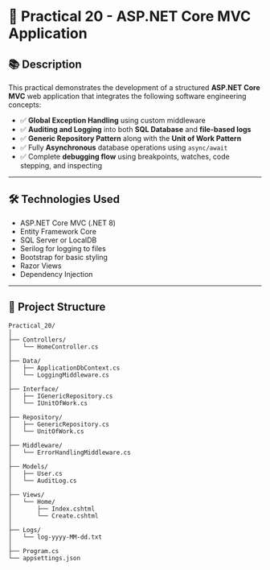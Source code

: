 # 🧪 Practical 20 - ASP.NET Core MVC Application

## 📚 Description

This practical demonstrates the development of a structured **ASP.NET Core MVC** web application that integrates the following software engineering concepts:

- ✅ **Global Exception Handling** using custom middleware
- ✅ **Auditing and Logging** into both **SQL Database** and **file-based logs**
- ✅ **Generic Repository Pattern** along with the **Unit of Work Pattern**
- ✅ Fully **Asynchronous** database operations using `async/await`
- ✅ Complete **debugging flow** using breakpoints, watches, code stepping, and inspecting

---

## 🛠️ Technologies Used

- ASP.NET Core MVC (.NET 8)
- Entity Framework Core
- SQL Server or LocalDB
- Serilog for logging to files
- Bootstrap for basic styling
- Razor Views
- Dependency Injection

---

## 📁 Project Structure

```plaintext
Practical_20/
│
├── Controllers/
│   └── HomeController.cs
│
├── Data/
│   ├── ApplicationDbContext.cs
│   └── LoggingMiddleware.cs
│
├── Interface/
│   ├── IGenericRepository.cs
│   └── IUnitOfWork.cs
│
├── Repository/
│   ├── GenericRepository.cs
│   └── UnitOfWork.cs
│
├── Middleware/
│   └── ErrorHandlingMiddleware.cs
│
├── Models/
│   ├── User.cs
│   └── AuditLog.cs
│
├── Views/
│   └── Home/
│       ├── Index.cshtml
│       └── Create.cshtml
│
├── Logs/
│   └── log-yyyy-MM-dd.txt
│
├── Program.cs
└── appsettings.json
